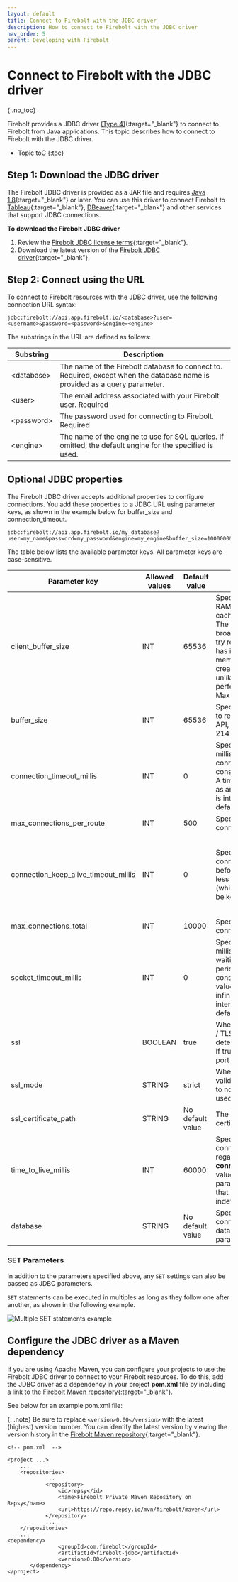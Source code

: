 ```yaml
---
layout: default
title: Connect to Firebolt with the JDBC driver
description: How to connect to Firebolt with the JDBC driver
nav_order: 5
parent: Developing with Firebolt
---
```


# Connect to Firebolt with the JDBC driver
{:.no_toc}

Firebolt provides a JDBC driver [(Type 4)](https://en.wikipedia.org/wiki/JDBC_driver#Type_4_driver_%E2%80%93_Database-Protocol_driver/Thin_Driver(Pure_Java_driver)){:target="_blank"} to connect to Firebolt from Java applications. This topic describes how to connect to Firebolt with the JDBC driver.

* Topic toC
{:toc}

## Step 1: Download the JDBC driver

The Firebolt JDBC driver is provided as a JAR file and requires [Java 1.8](https://java.com/en/download/manual.jsp){:target="_blank"} or later. You can use this driver to connect Firebolt to [Tableau](https://docs.firebolt.io/integrations/business-intelligence/setting-up-tableau-desktop-jdbc-to-firebolt.html){:target="_blank"}, [DBeaver](https://docs.firebolt.io/integrations/setting-up-dbeaver-jdbc-connection-to-firebolt.html){:target="_blank"} and other services that support JDBC connections.

**To download the Firebolt JDBC driver**

1.  Review the [Firebolt JDBC license terms](https://github.com/firebolt-db/jdbc/blob/master/LICENSE){:target="_blank"}.
2.  Download the latest version of the [Firebolt JDBC driver](https://firebolt-publishing-public.s3.amazonaws.com/repo/jdbc/firebolt-jdbc-latest.jar){:target="_blank"}.

## Step 2: Connect using the URL

To connect to Firebolt resources with the JDBC driver, use the following connection URL syntax:

    jdbc:firebolt://api.app.firebolt.io/<database>?user=<username>&password=<password>&engine=<engine>

The substrings in the URL are defined as follows:

| Substring    | Description                                                  |
| ------------ | ------------------------------------------------------------ |
| \<database\> | The name of  the Firebolt database to connect to. Required, except when the database name is provided as a query parameter. |
| \<user\>     | The email address associated with your Firebolt user. Required |
| \<password\> | The password used for connecting to Firebolt. Required       |
| \<engine\>   | The name of the engine to use for SQL queries. If omitted, the default engine for the specified <database> is used. |

## Optional JDBC properties

The Firebolt JDBC driver accepts additional properties to configure connections. You add these properties to a JDBC URL using parameter keys, as shown in the example below for buffer_size and connection_timeout.  

    jdbc:firebolt://api.app.firebolt.io/my_database?user=my_name&password=my_password&engine=my_engine&buffer_size=1000000&connection_timeout_millis=10000

The table below lists the available parameter keys. All parameter keys are case-sensitive.

| **Parameter key**     | **Allowed values** | **Default value** | **Description**                                              | **Range**                                                    |
| --------------------- | ------------------ | ----------------- | ------------------------------------------------------------ | ------------------------------------------------------------ |
| client_buffer_size    | INT                | 65536             | Specifies the maximum amount of RAM in bytes that Firebolt uses to cache HTTP messages.<br/>The default value is acceptable for a broad range of applications. You might try reducing this value if your engine has issues related to inadequate memory. A buffer that is too small will create a bottleneck. A larger buffer is unlikely to improve throughput performance.. <br/>Max value is 2147483645. | 1 to 214748365 (although the max value is theoretical, and greatly depends on the machine) |
| buffer_size           | INT                | 65536             | Specifies the buffer used by the driver to read the response from the Firebolt API, in bytes.  The maximum value is 2147483645. | 1 to 214748365 (same as above)                               |
| connection_timeout_millis    | INT                | 0                | Specifies the amount of time in milliseconds to wait to establish a connection before the connection is considered failed. <br/>A timeout value of zero is interpreted as an infinite timeout. A negative value is interpreted as undefined (system default if applicable). | From INTEGER.MIN (-2147483648) to INTEGER.MAX  (2147483647)  |
| max_connections_per_route    | INT                | 500               | Specifies the maximum number of connections per route.       | From 1 to INTEGER.MAX                                        |
| connection_keep_alive_timeout_millis      | INT                | 0                 | Specifies how long, in milliseconds, a connection can safely remain idle before being reused.  A value of 0 or less leaves this parameter undefined (which means that the connection can be kept alive indefinitely). | From INTEGER.MIN (-2147483648) to INTEGER.MAX  (2147483647)  (But any value of 0 or less = undefined) |
| max_connections_total              | INT                | 10000             | Specifies the maximum total number of connections.           | From 1 to INTEGER.MAX                                        |
| socket_timeout_millis        | INT                | 0                | Specifies the socket timeout in milliseconds. This is the timeout for waiting for data -- the maximum period of inactivity between two consecutive data packets. A timeout value of zero is interpreted as an infinite timeout. A negative value is interpreted as undefined (system default if applicable). | From INTEGER.MIN (-2147483648) to INTEGER.MAX  (2147483647)  |
| ssl                   | BOOLEAN            | true              | When set to true, connections use SSL / TLS certificates. This parameter also determines the port used by the JDBC. If true, it uses port 443. If false, it uses port 80. | true or false                                                |
| ssl_mode               | STRING             | strict            | When set to strict, the certificate is validated to ensure it is correct. If set to none, no certificate verification is used. | strict or none                                               |
| ssl_certificate_path           | STRING             | No default value  | The absolute file path for the SSL root certificate.         |                                                              |
| time_to_live_millis      | INT                | 60000             | Specifies the maximum lifespan of connections, in milliseconds, regardless of their **connection_keep_alive_timeout_millis** value.  A value of 0 or less leaves this parameter undefined (which means that the connection can be kept alive indefinitely). | From INTEGER.MIN (-2147483648) to INTEGER.MAX  (2147483647)  |
| database      | STRING                | No default value  | Specifies the name of the database to connect to. Takes precende over the database name provided as a path parameter. |   |    

### SET Parameters

In addition to the parameters specified above, any `SET` settings can also be passed as JDBC parameters.

`SET` statements can be executed in multiples as long as they follow one after another, as shown in the following example.

![Multiple SET statements example](../../assets/images/jdbc-multi-set-example.png)

## Configure the JDBC driver as a Maven dependency

If you are using Apache Maven, you can configure your projects to use the Firebolt JDBC driver to connect to your Firebolt resources. To do this, add the JDBC driver as a dependency in your project **pom.xml** file by including a link to the [Firebolt Maven repository](https://repo.repsy.io/mvn/firebolt/maven/){:target="_blank"}.

See below for an example pom.xml file:

  {: .note}
  Be sure to replace `<version>0.00</version>` with the latest (highest) version number. You can identify the latest version by viewing the version history in the [Firebolt Maven repository](https://repo.repsy.io/mvn/firebolt/maven/com/firebolt/firebolt-jdbc/){:target="_blank"}.
    
    <!-- pom.xml  -->
    
    <project ...>
        ...
        <repositories>
        		...
        		<repository>
      	    		<id>repsy</id>
      	    		<name>Firebolt Private Maven Repository on Repsy</name>
      	    		<url>https://repo.repsy.io/mvn/firebolt/maven</url>
    	    	</repository>
    	    	...
      	</repositories>
      	...
    <dependency>
                	<groupId>com.firebolt</groupId>
                	<artifactId>firebolt-jdbc</artifactId>
                	<version>0.00</version>
           </dependency>
    </project>
